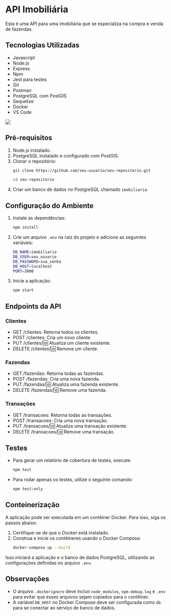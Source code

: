 # API Imobiliária

Esta é uma API para uma imobiliária que se especializa na compra e venda de fazendas.

## Tecnologias Utilizadas

- Javascript
- Node.js
- Express
- Npm
- Jest para testes
- Git
- Postman
- PostgreSQL com PostGIS
- Sequelize
- Docker
- VS Code

<img src="https://skillicons.dev/icons?i=javascript,nodejs,express,npm,jest,git,postman,postgres,sequelize,docker,vscode" /><br>

## Pré-requisitos

1. Node.js instalado.
2. PostgreSQL instalado e configurado com PostGIS.
3. Clonar o repositório: 
    ```bash
    git clone https://github.com/seu-usuario/seu-repositorio.git

    cd seu-repositorio
    ```
4. Criar um banco de dados no PostgreSQL chamado `imobiliaria`.

## Configuração do Ambiente

1. Instale as dependências:
     ```bash
     npm install
     ```
2. Crie um arquivo `.env` na raiz do projeto e adicione as seguintes variáveis:
     ```sh
     DB_NAME=imobiliaria
     DB_USER=seu_usuario
     DB_PASSWORD=sua_senha
     DB_HOST=localhost
     PORT=3000
     ```
3. Inicie a aplicação:
     ```bash
     npm start
     ```

## Endpoints da API

### Clientes
- GET /clientes: Retorna todos os clientes.
- POST /clientes: Cria um novo cliente.
- PUT /clientes/:id: Atualiza um cliente existente.
- DELETE /clientes/:id: Remove um cliente.

### Fazendas
- GET /fazendas: Retorna todas as fazendas.
- POST /fazendas: Cria uma nova fazenda.
- PUT /fazendas/:id: Atualiza uma fazenda existente.
- DELETE /fazendas/:id: Remove uma fazenda.

### Transações
- GET /transacoes: Retorna todas as transações.
- POST /transacoes: Cria uma nova transação.
- PUT /transacoes/:id: Atualiza uma transação existente.
- DELETE /transacoes/:id: Remove uma transação.

## Testes

- Para gerar um relatório de cobertura de testes, execute:
     ```bash
     npm test
     ```

- Para rodar apenas os testes, utilize o seguinte comando:
     ```bash
     npm test:only
     ```

## Conteinerização

A aplicação pode ser executada em um contêiner Docker. Para isso, siga os passos abaixo:

1. Certifique-se de que o Docker está instalado.
2. Construa e inicie os contêineres usando o Docker Compose:
     ```sh
     docker-compose up --build
     ```

Isso iniciará a aplicação e o banco de dados PostgreSQL, utilizando as configurações definidas no arquivo `.env`.

## Observações

- O arquivo `.dockerignore` deve incluir `node_modules`, `npm-debug.log` e `.env` para evitar que esses arquivos sejam copiados para o contêiner.
- A variável `DB_HOST` no Docker Compose deve ser configurada como `db` para se conectar ao serviço de banco de dados.
```